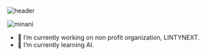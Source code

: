 ![header](https://capsule-render.vercel.app/api?type=wave&color=auto&height=100&section=header&text=capsule%20render&fontSize=45)

![minani](https://64.media.tumblr.com/16641ac5c4d0fe6d71e285badbda1927/767143b9ad3fecec-88/s400x600/f3126b9f46b6f471b950770a744c9a3863356929.gif)

- 🔭 I’m currently working on non profit organization, LINTYNEXT.
- 🌱 I’m currently learning AI.
